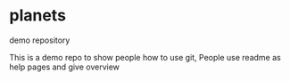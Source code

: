 # planets
demo repository

This is a demo repo to show people how to use git, 
People use readme as help pages and give overview

